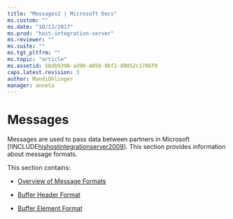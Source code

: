 ```yaml
---
title: "Messages2 | Microsoft Docs"
ms.custom: ""
ms.date: "10/13/2017"
ms.prod: "host-integration-server"
ms.reviewer: ""
ms.suite: ""
ms.tgt_pltfrm: ""
ms.topic: "article"
ms.assetid: 58db9398-ad90-4058-9bf2-d9052c1786f0
caps.latest.revision: 3
author: MandiOhlinger
manager: anneta
---
```

# Messages
Messages are used to pass data between partners in Microsoft [!INCLUDE[hishostintegrationserver2009](../core/includes/hishostintegrationserver2009-md.md)]. This section provides information about message formats.  
  
 This section contains:  
  
-   [Overview of Message Formats](../core/overview-of-message-formats.md)  
  
-   [Buffer Header Format](../core/buffer-header-format.md)  
  
-   [Buffer Element Format](../core/buffer-element-format.md)